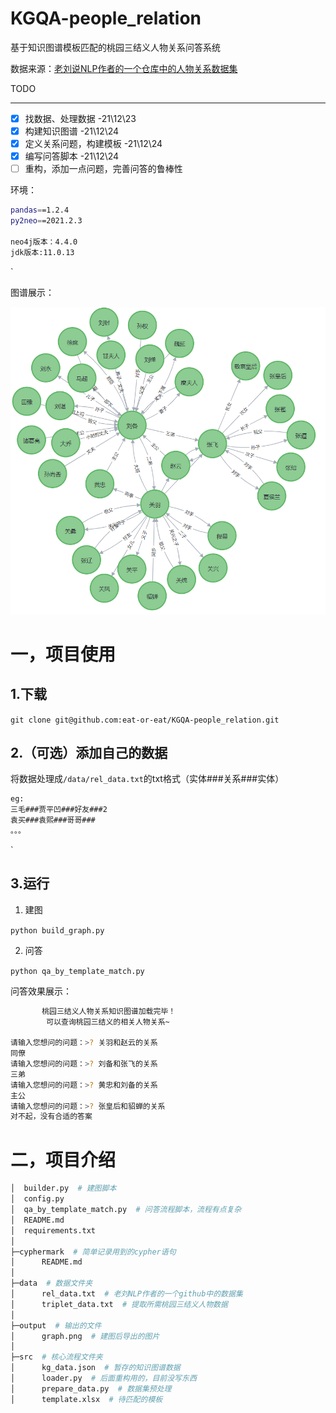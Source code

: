 # KGQA-people_relation

基于知识图谱模板匹配的桃园三结义人物关系问答系统

数据来源：[老刘说NLP作者的一个仓库中的人物关系数据集](https://github.com/liuhuanyong/PersonRelationKnowledgeGraph/blob/master/EventMonitor/rel_data.txt)

TODO

---

- [X]  找数据、处理数据 -21\12\23
- [X]  构建知识图谱 -21\12\24
- [X]  定义关系问题，构建模板 -21\12\24
- [X]  编写问答脚本 -21\12\24
- [ ]  重构，添加一点问题，完善问答的鲁棒性

环境：

```bash
pandas==1.2.4
py2neo==2021.2.3

neo4j版本：4.4.0
jdk版本:11.0.13
```

`



图谱展示：

![graph.png](./output/graph.png)

# 一，项目使用

## 1.下载

`git clone git@github.com:eat-or-eat/KGQA-people_relation.git`

## 2.（可选）添加自己的数据

将数据处理成`/data/rel_data.txt`的txt格式（实体###关系###实体）

```bash
eg:
三毛###贾平凹###好友###2
袁买###袁熙###哥哥###
。。。

```

`

## 3.运行

1. 建图

`python build_graph.py`

2. 问答

`python qa_by_template_match.py`

问答效果展示：

```bash
       桃园三结义人物关系知识图谱加载完毕！
        可以查询桃园三结义的相关人物关系~
  
请输入您想问的问题：>? 关羽和赵云的关系
同僚
请输入您想问的问题：>? 刘备和张飞的关系
三弟
请输入您想问的问题：>? 黄忠和刘备的关系
主公
请输入您想问的问题：>? 张皇后和貂蝉的关系
对不起，没有合适的答案
```

# 二，项目介绍

```bash
│  builder.py  # 建图脚本
│  config.py
│  qa_by_template_match.py  # 问答流程脚本，流程有点复杂
│  README.md
│  requirements.txt
│
├─cyphermark  # 简单记录用到的cypher语句
│      README.md
│
├─data  # 数据文件夹
│      rel_data.txt  # 老刘NLP作者的一个github中的数据集
│      triplet_data.txt  # 提取所需桃园三结义人物数据
│
├─output  # 输出的文件
│      graph.png  # 建图后导出的图片
│
├─src  # 核心流程文件夹
│      kg_data.json  # 暂存的知识图谱数据
│      loader.py  # 后面重构用的，目前没写东西
│      prepare_data.py  # 数据集预处理
│      template.xlsx  # 待匹配的模板
```
